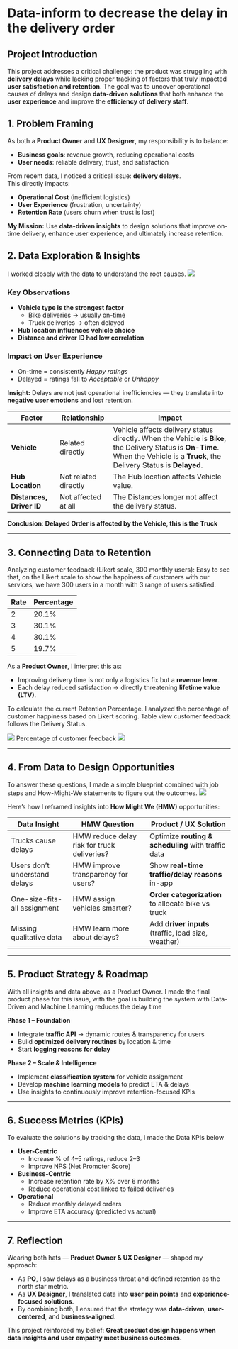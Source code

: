 # Data-inform to decrease the delay in the delivery order

## Project Introduction  
This project addresses a critical challenge: the product was struggling with **delivery delays** while lacking proper tracking of factors that truly impacted **user satisfaction and retention**. The goal was to uncover operational causes of delays and design **data-driven solutions** that both enhance the **user experience** and improve the **efficiency of delivery staff**.

## 1. Problem Framing  
As both a **Product Owner** and **UX Designer**, my responsibility is to balance:  

- **Business goals**: revenue growth, reducing operational costs
- **User needs**: reliable delivery, trust, and satisfaction

From recent data, I noticed a critical issue: **delivery delays**.  
This directly impacts:  
- **Operational Cost** (inefficient logistics)  
- **User Experience** (frustration, uncertainty)  
- **Retention Rate** (users churn when trust is lost)  

**My Mission:** Use **data-driven insights** to design solutions that improve on-time delivery, enhance user experience, and ultimately increase retention.


## 2. Data Exploration & Insights  
I worked closely with the data to understand the root causes.
![](/projects/project-details/project3/project3-img1.png)

### Key Observations
- **Vehicle type is the strongest factor**  
  - Bike deliveries → usually on-time  
  - Truck deliveries → often delayed  
- **Hub location influences vehicle choice**  
- **Distance and driver ID had low correlation**

### Impact on User Experience
- On-time = consistently *Happy ratings*  
- Delayed = ratings fall to *Acceptable* or *Unhappy*  

**Insight:** Delays are not just operational inefficiencies — they translate into **negative user emotions** and lost retention.

| **Factor** | **Relationship** | **Impact** |
| --- | --- | --- |
| **Vehicle** | Related directly | Vehicle affects delivery status directly. When the Vehicle is **Bike**, the Delivery Status is **On-Time**. When the Vehicle is a **Truck**, the Delivery Status is **Delayed**. |
| **Hub Location** | Not related directly | The Hub location affects Vehicle value. |
| **Distances, Driver ID** | Not affected at all | The Distances longer not affect the delivery status. |

**Conclusion**: **Delayed Order is affected by the Vehicle, this is the Truck**


---

## 3. Connecting Data to Retention  
Analyzing customer feedback (Likert scale, 300 monthly users): Easy to see that, on the Likert scale to show the happiness of customers with our services, we have 300 users in a month with 3 range of users satisfied.

| **Rate** | **Percentage** |
|---------|---------------|
| 2        | 20.1%          |
| 3        | 30.1%          |
| 4        | 30.1%          |
| 5        | 19.7%          |

As a **Product Owner**, I interpret this as:  
- Improving delivery time is not only a logistics fix but a **revenue lever**.  
- Each delay reduced satisfaction → directly threatening **lifetime value (LTV)**. 

To calculate the current Retention Percentage. I analyzed the percentage of customer happiness based on Likert scoring.
Table view customer feedback follows the Delivery Status.

![](/projects/project-details/project3/project3-img2.png)
Percentage of customer feedback
![](/projects/project-details/project3/project3-img3.png)

---

## 4. From Data to Design Opportunities

To answer these questions, I made a simple blueprint combined with job steps and How-Might-We statements to figure out the outcomes.
![](/projects/project-details/project3/project3-img4.png)

Here’s how I reframed insights into **How Might We (HMW)** opportunities:  

| Data Insight | HMW Question | Product / UX Solution |
|--------------|--------------|------------------------|
| Trucks cause delays | HMW reduce delay risk for truck deliveries? | Optimize **routing & scheduling** with traffic data |
| Users don’t understand delays | HMW improve transparency for users? | Show **real-time traffic/delay reasons** in-app |
| One-size-fits-all assignment | HMW assign vehicles smarter? | **Order categorization** to allocate bike vs truck |
| Missing qualitative data | HMW learn more about delays? | Add **driver inputs** (traffic, load size, weather) |


---

## 5. Product Strategy & Roadmap
With all insights and data above, as a Product Owner. I made the final product phase for this issue, with the goal is building the system with Data-Driven and Machine Learning reduces the delay time

**Phase 1 – Foundation**  
- Integrate **traffic API** → dynamic routes & transparency for users  
- Build **optimized delivery routines** by location & time  
- Start **logging reasons for delay**  

**Phase 2 – Scale & Intelligence**  
- Implement **classification system** for vehicle assignment  
- Develop **machine learning models** to predict ETA & delays  
- Use insights to continuously improve retention-focused KPIs  

---

## 6. Success Metrics (KPIs)
To evaluate the solutions by tracking the data, I made the Data KPIs below

- **User-Centric**  
  - Increase % of 4–5 ratings, reduce 2–3  
  - Improve NPS (Net Promoter Score)  
- **Business-Centric**  
  - Increase retention rate by X% over 6 months  
  - Reduce operational cost linked to failed deliveries  
- **Operational**  
  - Reduce monthly delayed orders  
  - Improve ETA accuracy (predicted vs actual)

---

## 7. Reflection  
Wearing both hats — **Product Owner & UX Designer** — shaped my approach:  

- As **PO**, I saw delays as a business threat and defined retention as the north star metric.  
- As **UX Designer**, I translated data into **user pain points** and **experience-focused solutions**.
- By combining both, I ensured that the strategy was **data-driven**, **user-centered**, and **business-aligned**.

This project reinforced my belief: **Great product design happens when data insights and user empathy meet business outcomes.**

